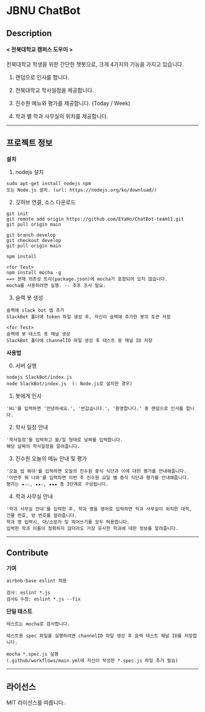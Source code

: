 # JBNU ChatBot
## Description 
#### < 전북대학교 캠퍼스 도우미 >

  전북대학교 학생을 위한 간단한 챗봇으로, 크게 4가지의 기능을 가지고 있습니다.
  
  
  1. 랜덤으로 인사를 합니다.
  
  2. 전북대학교 학사일정을 제공합니다.
  
  3. 진수원 메뉴와 평가를 제공합니다. (Today / Week)
  
  4. 학과 별 학과 사무실의 위치를 제공합니다.

-------
## 프로젝트 정보
__설치__

  1. nodejs 설치
    
    sudo apt-get install nodejs npm
    또는 Node.js 설치. (url: https://nodejs.org/ko/download/)

  2. 깃허브 연결, 소스 다운로드
    
    git init
    git remote add origin https://github.com/EYaHo/ChatBot-team11.git
    git pull origin main
    
    git branch develop
    git checkout develop
    git pull origin main
    
    npm install

    <for Test>
    npm install mocha -g
    ==> 현재 의존성 트리(package.json)에 mocha가 포함되어 있지 않습니다. 
    mocha를 사용하려면 실행. -- 추후 조사 필요.

  3. 슬랙 봇 생성
    
    슬랙에 slack bot 앱 추가
    SlackBot 폴더에 token 파일 생성 후, 자신이 슬랙에 추가한 봇의 토큰 저장

    <for Test>
    슬랙에 봇 테스트 용 채널 생성
    SlackBot 폴더에 channelID 파일 생성 후 테스트 용 채널 ID 저장

__사용법__
    
  0. 서버 실행
    
    nodejs SlackBot/index.js
    node SlackBot/index.js  (: Node.js로 설치한 경우)
    

  1. 봇에게 인사
    
    'Hi'를 입력하면 '안녕하세요.', '반갑습니다.', '환영합니다.' 중 랜덤으로 인사를 합니다.
    

  2. 학사 일정 안내
    
    '학사일정'을 입력하고 월/일 형태로 날짜를 입력합니다. 
    해당 날짜의 학사일정을 알려줍니다.
    

  3. 진수원 오늘의 메뉴 안내 및 평가
    
    '오늘 밥 뭐야'를 입력하면 오늘의 진수원 중식 식단과 이에 대한 평가를 안내해줍니다. 
    '이번주 뭐 나와'를 입력하면 이번 주 진수원 요일 별 중식 식단과 평가를 안내해줍니다.
    평가는 ★☆☆, ★★☆, ★★★ 총 3단계로 구성됩니다.
    

  4. 학과 사무실 안내
    
    '학과 사무실 안내'를 입력한 후, 학과 명을 영어로 입력하면 학과 사무실이 위치한 대학, 건물 번호, 방 번호를 알려줍니다.
    학과 명 입력시, 대/소문자 및 띄어쓰기를 모두 허용합니다.
    입력한 학과 이름이 정확하지 않더라도 가장 유사한 학과에 대한 정보를 알려줍니다. 
  
--------
## Contribute

__기여__

    airbnb-base eslint 적용

    검사: eslint *.js 
    검사& 수정: eslint *.js --fix
  

__단일 테스트__

    테스트는 mocha로 검사합니다.

    테스트용 spec 파일을 실행하려면 channelID 파일 생성 후 슬랙 테스트 채널 ID를 저장합니다.    
        
    mocha *.spec.js 실행
    (.github/workflows/main.yml에 자신이 작성한 *.spec.js 파일 추가 필요)
  
-------
## 라이선스

MIT 라이선스를 따릅니다.
